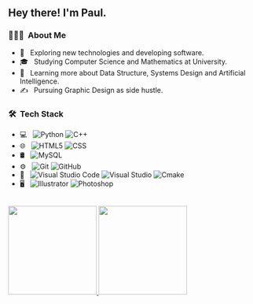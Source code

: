 <h2> Hey there! I'm Paul.</h2>

<h3> 👨🏻‍💻 &nbsp;About Me </h3>

- 🤔 &nbsp; Exploring new technologies and developing software.
- 🎓 &nbsp; Studying Computer Science and Mathematics at University.
- 🌱 &nbsp; Learning more about Data Structure, Systems Design and Artificial Intelligence.
- ✍️ &nbsp; Pursuing Graphic Design as side hustle.

<h3> 🛠 &nbsp;Tech Stack</h3>

- 💻 &nbsp;
  ![Python](https://img.shields.io/badge/-Python-333333?style=flat&logo=python)
  ![C++](https://img.shields.io/badge/-C++-333333?style=flat&logo=C%2B%2B&logoColor=00599C)
- 🌐 &nbsp;
  ![HTML5](https://img.shields.io/badge/-HTML5-333333?style=flat&logo=HTML5)
  ![CSS](https://img.shields.io/badge/-CSS-333333?style=flat&logo=CSS3&logoColor=1572B6)
- 🛢 &nbsp;
  ![MySQL](https://img.shields.io/badge/-MySQL-333333?style=flat&logo=mysql)
- ⚙️ &nbsp;
  ![Git](https://img.shields.io/badge/-Git-333333?style=flat&logo=git)
  ![GitHub](https://img.shields.io/badge/-GitHub-333333?style=flat&logo=github)
- 🔧 &nbsp;
  ![Visual Studio Code](https://img.shields.io/badge/-Visual%20Studio%20Code-333333?style=flat&logo=visual-studio-code&logoColor=007ACC)
  ![Visual Studio](https://img.shields.io/badge/-Visual%20Studio-333333?style=flat&logo=visual-studio&logoColor=5C2D91)
  ![Cmake](https://img.shields.io/badge/-Cmake-333333?style=flat&logo=https://upload.wikimedia.org/wikipedia/commons/1/13/Cmake.svg&logoColor=064F8C)
- 🖥 &nbsp;
  ![Illustrator](https://img.shields.io/badge/-Illustrator-333333?style=flat&logo=adobe-illustrator)
  ![Photoshop](https://img.shields.io/badge/-Photoshop-333333?style=flat&logo=adobe-photoshop)

<br/>

<a href="https://github.com/Anime-pdf">
  <img height="180em" src="https://github-readme-stats.vercel.app/api?username=Anime-pdf&count_private=true&theme=buefy&show_icons=true" />
  <img height="180em" src="https://github-readme-stats.vercel.app/api/top-langs/?username=Anime-pdf&count_private=true&theme=buefy&layout=compact" />
</a>

<br/>
